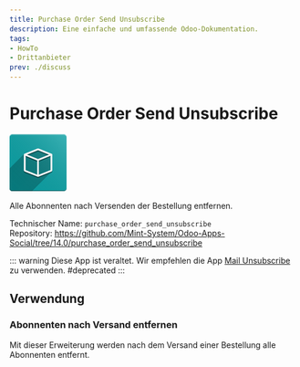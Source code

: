```yaml
---
title: Purchase Order Send Unsubscribe
description: Eine einfache und umfassende Odoo-Dokumentation.
tags:
- HowTo
- Drittanbieter
prev: ./discuss
---
```

# Purchase Order Send Unsubscribe
![icon_oms_box](assets/icon_oms_box.png)

Alle Abonnenten nach Versenden der Bestellung entfernen.
 
Technischer Name: `purchase_order_send_unsubscribe`\
Repository: <https://github.com/Mint-System/Odoo-Apps-Social/tree/14.0/purchase_order_send_unsubscribe>

::: warning
Diese App ist veraltet. Wir empfehlen die App [Mail Unsubscribe](Mail%20Unsubscribe) zu verwenden.
#deprecated
:::

## Verwendung

### Abonnenten nach Versand entfernen

Mit dieser Erweiterung werden nach dem Versand einer Bestellung alle Abonnenten entfernt.